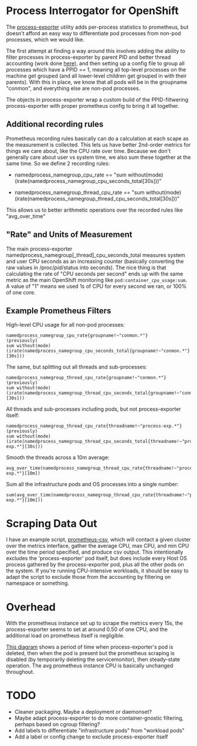 # Process Interrogator for OpenShift

The [process-exporter](https://github.com/ncabatoff/process-exporter) utility
adds per-process statistics to prometheus, but doesn't afford an easy way to
differentiate pod processes from non-pod processes, which we would like.

The first attempt at finding a way around this involves adding the ability to
filter processes in process-exporter by parent PID and better thread accounting
(work done [here](https://github.com/lack/process-exporter/tree/all_threads)),
and then setting up a config file to group all processes which have a PPID ==
1, meaning all top-level processes on the machine get grouped (and all
lower-level children get grouped in with their parents). With this in place, we
know that all pods will be in the groupname "conmon", and everything else are
non-pod processes.

The objects in process-exporter wrap a custom build of the PPID-filtwering
process-exporter with proper prometheus config to bring it all together.

## Additional recording rules

Prometheus recording rules basically can do a calculation at each scape as the
measurement is collected.  This lets us have better 2nd-order metrics for
things we care about, like the CPU rate over time.  Because we don't generally
care about user vs system time, we also sum these together at the same time.
So we define 2 recording rules:

- namedprocess_namegroup_cpu_rate == "sum without(mode) (irate(namedprocess_namegroup_cpu_seconds_total[30s]))"

- namedprocess_namegroup_thread_cpu_rate == "sum without(mode) (irate(namedprocess_namegroup_thread_cpu_seconds_total[30s]))"

This allows us to better arithmetic operations over the recorded rules like
"avg_over_time"

## "Rate" and Units of Measurement

The main process-exporter namedprocess_namegroup[\_thread]\_cpu_seconds_total
measures system and user CPU seconds as an increasing counter (basically
converting the raw values in /proc/_pid_/status into seconds).  The nice thing
is that calculating the rate of "CPU seconds per second" ends up with the same
metric as the main OpenShift monitoring like `pod:container_cpu_usage:sum`.  A
value of "1" means we used 1s of CPU for every second we ran, or 100% of one
core.

## Example Prometheus Filters

High-level CPU usage for all non-pod processes:

    namedprocess_namegroup_cpu_rate{groupname!~"conmon.*"}
    (previously)
    sum without(mode) (irate(namedprocess_namegroup_cpu_seconds_total{groupname!~"conmon.*"}[30s]))

The same, but splitting out all threads and sub-processes:

    namedprocess_namegroup_thread_cpu_rate{groupname!~"conmon.*"}
    (previously)
    sum without(mode) (irate(namedprocess_namegroup_thread_cpu_seconds_total{groupname!~"conmon.*"}[30s]))

All threads and sub-processes including pods, but not process-exporter itself:

    namedprocess_namegroup_thread_cpu_rate{threadname!~"process-exp.*"}
    (previously)
    sum without(mode) (irate(namedprocess_namegroup_thread_cpu_seconds_total{threadname!~"process-exp.*"}[30s]))

Smooth the threads across a 10m average:

    avg_over_time(namedprocess_namegroup_thread_cpu_rate{threadname!~"process-exp.*"}[10m])

Sum all the infrastructure pods and OS processes into a single number:

    sum(avg_over_time(namedprocess_namegroup_thread_cpu_rate{threadname!~"process-exp.*"}[10m]))

# Scraping Data Out

I have an example script, [prometheus-csv](./prometheus-csv), which will
contact a given cluster over the metrics interface, gather the average CPU,
max CPU, and min CPU over the time period specified, and produce csv output.
This intentionally excludes the 'process-exporter' pod itself, but does
include every Host OS process gathered by the process-exporter pod, plus all
the other pods on the system.  If you're running CPU-intensive workloads, it
should be easy to adapt the script to exclude those from the accounting by
filtering on namespace or something.

# Overhead

With the prometheus instance set up to scrape the metrics every 15s, the
process-exporter seems to set at around 0.50 of one CPU, and the additional
load on prometheus itself is negligible.

[This diagram](images/process-exporter-and-prometheus-CPU.png) shows a period
of time when process-exporter's pod is deleted, then when the pod is present
but the prometheus scraping is disabled (by temporarily deleting the
servicemonitor), then steady-state operation.  The avg prometheus instance CPU
is basically unchanged throughout.

# TODO
- Cleaner packaging.  Maybe a deployment or daemonset?
- Maybe adapt process-exporter to do more container-gnostic filtering, perhaps
  based on cgroup filtering?
- Add labels to differentiate "infrastructure pods" from "workload pods"
- Add a label or config change to exclude process-exporter itself
